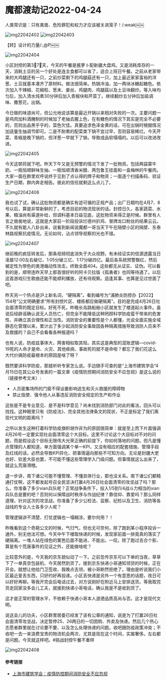 # 魔都渡劫记2022-04-24

人类常识是：只有禽兽、危险罪犯和权力才应该被关进笼子！/:weak￼￼

<img decoding="async" src="https://i0.wp.com/s2.loli.net/2022/05/02/UMkK9E7XyhJtRQn.jpg?w=640&#038;ssl=1" alt="img22042402" data-recalc-dims="1" />
<img decoding="async" src="https://i0.wp.com/s2.loli.net/2022/05/02/jvyVz7cC186gQmW.jpg?w=640&#038;ssl=1" alt="img22042403" data-recalc-dims="1" />

【转】设计的力量/:,@P￼￼

<img decoding="async" src="https://i0.wp.com/s2.loli.net/2022/05/02/mkBJfirRcNDHl6d.jpg?w=640&#038;ssl=1" alt="img22042404" data-recalc-dims="1" />

小区封控的第3⃣️7⃣️天，今天的午餐是酱萝卜配新疆大盘鸡。又是消耗库存的一天，消耗土豆的另一个好处是连主食都可以省了，适合上班日午餐。之前从老家带来的大鸡腿还有一只，之前炒菜剩下的鸡腿菇还有一只，加上最近家家富裕的洋葱、土豆就基本凑齐了原材料。做法很简单。热锅冷油，加一两块冰糖起糖色。依次加入干辣椒、花椒粒、葱末、姜丝、鸡腿肉、鸡腿菇以及土豆块翻炒。等入味均匀后，加入清水炖煮30分钟后加入青椒块和芹菜丁。继续翻炒五分钟后加盐调味、撒葱花，出锅。

今日做的味道尚可，但公允地说该算是最近开锅以来相对失败的一次。主要问题一是鸡肉加料酒腌制的时候加了老抽去腥上色，在有糖色的情况下其实是完全不必要的，否则出品黑乎乎的，菜色欠佳。真要追求色泽金黄的话，可在出锅时根据情况加适量生抽调节即可。二是不耐煮的配菜类下锅不宜过早，否则容易稀烂。今天芹菜、青椒是晚下锅的，但洋葱一早就下了锅，导致成品软塌塌的。以后可以改进改进。

<img decoding="async" src="https://i0.wp.com/s2.loli.net/2022/05/02/xhJWjH5ZyQfRbSo.jpg?w=640&#038;ssl=1" alt="img22042405" data-recalc-dims="1" />

今天这顿将就下吧。昨天下午又是无预警的情况下发了一批物资。包括两袋蒙牛奶、一瓶恒顺鲜味生抽、一瓶恒顺清香米醋、两包鲁王挂面和一盒梅林的午餐肉。大家一面在群里欢呼说终于见到了点认得的牌子和物资；一面逐个扫描条码、验证生产日期，群内奔走相告。彼此的信任就剩这么点儿了。

<img decoding="async" src="https://i0.wp.com/s2.loli.net/2022/05/02/ovd1OPFhtL7eWmA.jpg?w=640&#038;ssl=1" alt="img22042406" data-recalc-dims="1" />

我也试了试，确认这批物资都是确实有迹可循的正规产品；出厂日期均在4月7、8号以后，算是非常新鲜的了，考虑目前的物流现状的话。封控日久，各家蔬菜、水果、粮油尚有渠道补给，但调料基本日益见底，这批物资来得正是时候。群里有人言之凿凿地说，这就是大家前一阶段投诉烂德州扒鸡、冒牌龙口粉丝的结果云云。不久就有能人八卦出来，说看到新闻说魔都一哥当天下午在隔壁小区的隔壁、东泰林路视察抗疫情况。无论如何，沾点领导视察的光也不错。

<img decoding="async" src="https://i0.wp.com/s2.loli.net/2022/05/02/OZPyN5qsMIwJc8S.jpg?w=640&#038;ssl=1" alt="img22042407" data-recalc-dims="1" />

继前晚的疯狂转发后，那条视频彻底消失于大众视野。有未经证实的信源透露当日凌晨12:00左右破亿、1:05分破三亿、1:17分破四亿。最后各系统预警飘红，然后被定性为带色的类港煽动性攻击，终致全面404。这些都无从证实、证伪。可以看到的是，顺带连昨天早上那首很好听的阿卡贝拉版《孤勇者》也同等待遇了。以后这首游戏衍生歌曲还能不能顺利播放，还有待观察。适逢其事、也算是见过世面了吧。

昨天另一个热点是沪上新名词，“硬隔离”。看到编号为“浦肺炎防控办【2022】154号”公文明确要求“所有封控片区、楼栋都应做硬隔离”。目的是完成4月26日社会面清零的既定目标。好死不死，昨晚长岛路船舶小区就发生了楼道起火事件。虽说后经辟谣确认说无人员伤亡，但完全不能降低这种罔顾科学防疫蛮干带来的危害性、并确立其合理性和正当性。消防安全的重要性是个人都懂，光说全面实施全域静态化管理以来，累计出了多少起消防安全事故因各种隔离措施导致消防人员来不及救援的？自己不会看看各种报道吗？

也有人说，防疫兹事体大，两害相权取其轻。其实这是典型的混账逻辑—covid-19死的人命才是命、火灾、其他疾病、事故死的就不是命啦？都忘了我们花这么大代价搞防疫最根本的原因是啥了呀？

既然要讲科学防疫，那就听听专家怎么说。手边随手可查的是“上海市建筑学会”4月15日在其公众号发表的一篇文章《疫情防控期间消防安全不应忽视》是这么说的（链接参考文末）:

  * 人员密集场所的门窗不得设置影响逃生和灭火救援的障碍物
  * 禁止指使、强令他人从事违反消防安全规定的生产和作业

这些是不是专业意见、是不是科学意见？尚未找到消防部门对此的看法，回头可以找找。这种眼里只有《防疫法》、完全其他法律条文的现状，不正是标定了我们离现代文明的距离吗？

之所以发生这种打着科学防疫旗帜胡作非为的原因很简单：就是至上而下片面强调4月26号一定要实现社会面清零这个大目标。这里不讨论这个大目标对不对的问题，而是假设这个目标无限伟大光荣正确的前提下，你如何落地的问题。但凡是懂点管理的人都知道，单方面强调某个单一KPI，又没有相应的配套措施、管理手段及红线的话，必然会导致KPI异化、把事情逼向那些不可知方向。无论是封疆大吏也好、钦差大臣也罢，不可能不懂这些管理学入门级问题。但事情就这么出来了，就这么荒唐滑稽。

退一步讲，南下诸公可能不懂管理、不懂具体行业，那也没关系。南下诸公们都精通打仗啊，这不都发起号召全民坚决打赢4月26日社会面清零的攻坚战了吗？那么，你准备了多少xian兵队呢？正常战争条件下，投入1/5到1/4战斗力相当的xian兵队总是要的吧？否则何以保障战时秩序与作战纪律？靠信仰、靠爱吗？那么同样道理，针对这次的攻坚战，你准备了多少公检法、监察、纪检以及卫生、消防等各战线的专业人士各多少人呢？

管理逻辑讲不清楚、打仗逻辑也一塌糊涂，要尔何用？！

昨晚看到这个奇葩公文的时候，气归气，但也无可奈何，除了跑到某小程序投诉一通外，别无他法可想。今天中午下楼取快递的时候，发现家前面一排竟真的落实了硬隔离。一堆人站在绿色的篱笆后面不能进、不能出。一叹。除了跑过去合个影、算是有个荒唐事件的见证之外，还能做啥呢？

比较意外的是，今天我的京东貌似动了一下。之前忽传京东可以下单的当夜，草草下了一单真空包装机、今天居然到货了。接到京东快递小哥通知领货的时候，正在开会。就想让他给门卫签收、我晚点去领，被小哥断然拒绝了。理由是听说我们小区最近爱丢东西，只好约好再投递。小区丢快递是另外一个有意思的话题，改日可以好好再聊。等我开完会后电话过去，对方说刚好在附近马上安排送货。等我取完货走回家没多会儿工夫，就接到快递小哥电话，确认我是不是收到货了。

这才是正常的管理水平，不依赖于快递小哥本人道德品质高尚与否。这才是现代文明。

说这会儿的功夫，小区群里居委已经发了该有公章的通知，说是为了打赢26日社会面清零攻坚战，决定暂停25、26两日的一切团购、外卖及快递。然后几个热心志愿者群里就在讨论要不要、以及怎么处理快递的问题。收吧跟防疫政策冲突；不收吧一去一来浪费宝贵的物流机会两次，尤其是现在这个时间，实属奢侈。左右都是问题。今天就这样吧。#挑战封控午餐不重样

<img decoding="async" src="https://i0.wp.com/s2.loli.net/2022/05/02/7ljoHTgwd9ZMSiv.jpg?w=640&#038;ssl=1" alt="img22042408" data-recalc-dims="1" />

#### 参考链接

  * [上海市建筑学会：疫情防控期间消防安全不应忽视][1]

 [1]: https://mp.weixin.qq.com/s/6siR-6Stq4LtFHXEjgL3dg

